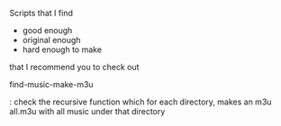 Scripts that I find

* good enough
* original enough
* hard enough to make

that I recommend you to check out

find-music-make-m3u
  
:   check the recursive function which for each directory, makes an m3u all.m3u with all music under that directory
